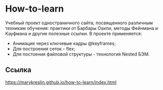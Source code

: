 # How-to-learn
Учебный проект одностраничного сайта, посвященного различным техникам обучения: практики от Барбары Оакли, методы Фейнмана и Кауфмана и другие полезные ссылки.
В проекте применяется:
* Анимация через ключевые кадры @keyframes;
* Для построения сеток - flex;
* Для постоения файловой структуры - технология Nested БЭМ.

## Ссылка
 https://marykreslin.github.io/how-to-learn/index.html
